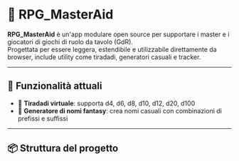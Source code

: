 # 🎲 RPG_MasterAid

**RPG_MasterAid** è un'app modulare open source per supportare i master e i giocatori di giochi di ruolo da tavolo (GdR).  
Progettata per essere leggera, estendibile e utilizzabile direttamente da browser, include utility come tiradadi, generatori casuali e tracker.

---

## 🚀 Funzionalità attuali

- 🎲 **Tiradadi virtuale**: supporta d4, d6, d8, d10, d12, d20, d100
- 🧝 **Generatore di nomi fantasy**: crea nomi casuali con combinazioni di prefissi e suffissi

---

## 📦 Struttura del progetto

